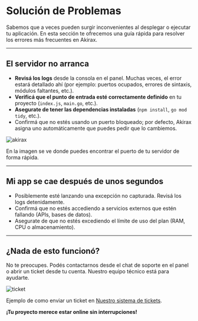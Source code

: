 # Solución de Problemas

Sabemos que a veces pueden surgir inconvenientes al desplegar o ejecutar tu aplicación. En esta sección te ofrecemos una guía rápida para resolver los errores más frecuentes en Akirax.

---

## El servidor no arranca

- **Revisá los logs** desde la consola en el panel. Muchas veces, el error estará detallado ahí (por ejemplo: puertos ocupados, errores de sintaxis, módulos faltantes, etc.).
- **Verificá que el punto de entrada esté correctamente definido** en tu proyecto (`index.js`, `main.go`, etc.).
- **Asegurate de tener las dependencias instaladas** (`npm install`, `go mod tidy`, etc.).
- Confirmá que no estés usando un puerto bloqueado; por defecto, Akirax asigna uno automáticamente que puedes pedir que lo cambiemos.

![akirax](https://files.catbox.moe/wwdvmp.jpg)

En la imagen se ve donde puedes encontrar el puerto de tu servidor de forma rápida. 

---

## Mi app se cae después de unos segundos

- Posiblemente esté lanzando una excepción no capturada. Revisá los logs detenidamente.
- Confirmá que no estés accediendo a servicios externos que estén fallando (APIs, bases de datos).
- Asegurate de que no estés excediendo el límite de uso del plan (RAM, CPU o almacenamiento).

---

## ¿Nada de esto funcionó?

No te preocupes. Podés contactarnos desde el chat de soporte en el panel o abrir un ticket desde tu cuenta. Nuestro equipo técnico está para ayudarte.

![ticket](https://files.catbox.moe/8vf5e1.jpg)

Ejemplo de como enviar un ticket en [Nuestro sistema de tickets](https://home.akirax.net/tickets).

**¡Tu proyecto merece estar online sin interrupciones!**
